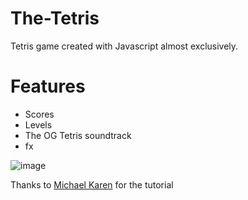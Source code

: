 # The-Tetris

Tetris game created with Javascript almost exclusively. 

# Features
- Scores
- Levels
- The OG Tetris soundtrack
- fx

![image](https://user-images.githubusercontent.com/53833032/236265624-3a4b6f46-7efd-4485-a2bf-e00fe249d729.png)

Thanks to [Michael Karen](https://michael-karen.medium.com/learning-modern-javascript-with-tetris-92d532bcd057?sk=a7c22e45395da8322fc55bf3b23a309d) for the tutorial
